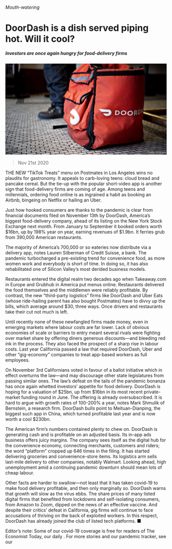 ###### Mouth-watering

# DoorDash is a dish served piping hot. Will it cool? 

##### Investors are once again hungry for food-delivery firms 

![image](images/20201121_WBP506.jpg) 

> Nov 21st 2020 

THE NEW “TikTok Treats” menu on Postmates in Los Angeles wins no plaudits for gastronomy. It appeals to carb-loving teens: cloud bread and pancake cereal. But the tie-up with the popular short-video app is another sign that food-delivery firms are coming of age. Among teens and millennials, ordering food online is as ingrained a habit as booking an Airbnb, bingeing on Netflix or hailing an Uber.

Just how hooked consumers are thanks to the pandemic is clear from financial documents filed on November 13th by DoorDash, America’s biggest food-delivery company, ahead of its listing on the New York Stock Exchange next month. From January to September it booked orders worth $16bn, up by 198% year on year, earning revenues of $1.9bn. It ferries grub from 390,000 American restaurants.


The majority of America’s 700,000 or so eateries now distribute via a delivery app, notes Lauren Silberman of Credit Suisse, a bank. The pandemic turbocharged a pre-existing trend for convenience food, as more women work and everybody is short of time. In doing so, it has also rehabilitated one of Silicon Valley’s most derided business models.

Restaurants entered the digital realm two decades ago when Takeaway.com in Europe and Grubhub in America put menus online. Restaurants delivered the food themselves and the middlemen were reliably profitable. By contrast, the new “third-party logistics” firms like DoorDash and Uber Eats (whose ride-hailing parent has also bought Postmates) have to divvy up the bills, which average around $30, three ways. Once drivers and restaurants take their cut not much is left.

Until recently none of these newfangled firms made money, even in emerging markets where labour costs are far lower. Lack of obvious economies of scale or barriers to entry meant several rivals were fighting over market share by offering diners generous discounts—and bleeding red ink in the process. They also faced the prospect of a sharp rise in labour costs. Last year California passed a law that required DoorDash, Uber and other “gig-economy” companies to treat app-based workers as full employees.

On November 3rd Californians voted in favour of a ballot initiative which in effect overturns the law—and may discourage other state legislatures from passing similar ones. The law’s defeat on the tails of the pandemic bonanza has once again whetted investors’ appetite for food delivery. DoorDash is hoping for a valuation of $25bn, up from $16bn in its most recent private-market funding round in June. The offering is already oversubscribed. It is hard to argue with growth rates of 100-200% a year, notes Mark Shmulik of Bernstein, a research firm. DoorDash bulls point to Meituan-Dianping, the biggest such app in China, which turned profitable last year and is now worth a cool $230bn.

The American firm’s numbers contained plenty to chew on. DoorDash is generating cash and is profitable on an adjusted basis. Its in-app ads business offers juicy margins. The company sees itself as the digital hub for the convenience economy, connecting merchants, customers and riders; the word “platform” cropped up 646 times in the filing. It has started delivering groceries and convenience-store items. Its logistics arm sells last-mile delivery to other companies, notably Walmart. Looking ahead, high unemployment amid a continuing pandemic downturn should mean lots of cheap labour.

Other facts are harder to swallow—not least that it has taken covid-19 to make food delivery profitable, and then only marginally so. DoorDash warns that growth will slow as the virus ebbs. The share prices of many listed digital firms that benefited from lockdowns and self-isolating consumers, from Amazon to Zoom, dipped on the news of an effective vaccine. And despite their critics’ defeat in California, gig firms will continue to face accusations of thriving on the back of exploited workers. In this respect, DoorDash has already joined the club of listed tech platforms. ■

Editor’s note: Some of our covid-19 coverage is free for readers of The Economist Today, our daily . For more stories and our pandemic tracker, see our 

